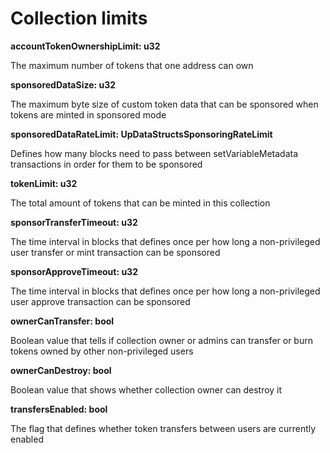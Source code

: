 # Collection limits

**accountTokenOwnershipLimit: u32**

The maximum number of tokens that one address can own

**sponsoredDataSize: u32**

The maximum byte size of custom token data that can be sponsored when tokens are minted in sponsored mode

**sponsoredDataRateLimit: UpDataStructsSponsoringRateLimit**

Defines how many blocks need to pass between setVariableMetadata transactions in order for them to be sponsored

**tokenLimit: u32**

The total amount of tokens that can be minted in this collection

**sponsorTransferTimeout: u32**

The time interval in blocks that defines once per how long a non-privileged user transfer or mint transaction can be sponsored  

**sponsorApproveTimeout: u32**

The time interval in blocks that defines once per how long a non-privileged user approve transaction can be sponsored

**ownerCanTransfer: bool**

Boolean value that tells if collection owner or admins can transfer or burn tokens owned by other non-privileged users

**ownerCanDestroy: bool**

Boolean value that shows whether collection owner can destroy it

**transfersEnabled: bool**

The flag that defines whether token transfers between users are currently enabled